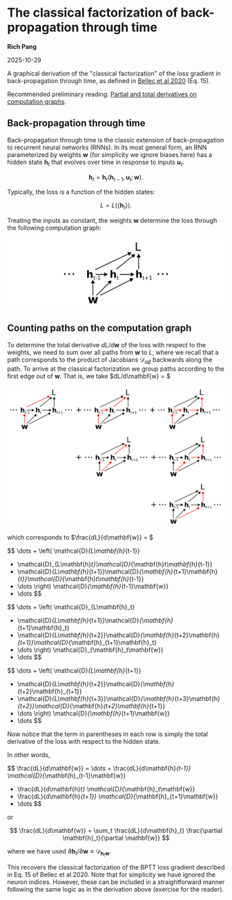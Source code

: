 # The classical factorization of back-propagation through time
**Rich Pang**

2025-10-29

A graphical derivation of the "classical factorization" of the loss gradient in back-propagation through time, as defined in [Bellec et al 2020](https://www.nature.com/articles/s41467-020-17236-y) (Eq. 15).

Recommended preliminary reading: <a href="/blog/2025/partial_and_total_derivatives_on_computation_graphs.html">Partial and total derivatives on computation graphs</a>.

## Back-propagation through time

Back-propagation through time is the classic extension of back-propagation to recurrent neural networks (RNNs).
In its most general form, an RNN parameterized by weights $\mathbf{w}$ (for simplicity we ignore biases here) has a hidden state $\mathbf{h}_t$ that evolves over time in response to inputs $\mathbf{u}_t$.

$$
\mathbf{h}_t = \mathbf{h}_t(\mathbf{h}_{t-1}, \mathbf{u}_t; \mathbf{w}).
$$

Typically, the loss is a function of the hidden states:

$$
L = L(\{\mathbf{h}_t\}).
$$

Treating the inputs as constant, the weights $\mathbf{w}$ determine the loss through the following computation graph:

![BPTT computation graph](bptt_comp_graph.png)

## Counting paths on the computation graph

To determine the total derivative $dL/d\mathbf{w}$ of the loss with respect to the weights, we need to sum over all paths from $\mathbf{w}$ to $L$, where we recall that a path corresponds to the product of Jacobians $\mathcal{D}_{\alpha\beta}$ backwards along the path.
To arrive at the classical factorization we group paths according to the first edge out of $\mathbf{w}$. That is, we take $dL/d\mathbf{w} = $

![Classical factorization of BPTT computation graph](bptt_classical_factorization.png)

which corresponds to $\frac{dL}{d\mathbf{w}} = $

$$
\dots + \left(
\mathcal{D}_{L\mathbf{h}_{t-1}}
+ \mathcal{D}_{L\mathbf{h}_t}\mathcal{D}_{\mathbf{h}_t\mathbf{h}_{t-1}}
+ \mathcal{D}_{L\mathbf{h}_{t+1}}\mathcal{D}_{\mathbf{h}_{t+1}\mathbf{h}_{t}}\mathcal{D}_{\mathbf{h}_t\mathbf{h}_{t-1}}
+ \dots
\right) \mathcal{D}_{\mathbf{h}_{t-1}\mathbf{w}}
+ \dots
$$

$$
\dots + \left(
\mathcal{D}_{L\mathbf{h}_t}
+ \mathcal{D}_{L\mathbf{h}_{t+1}}\mathcal{D}_{\mathbf{h}_{t+1}\mathbf{h}_t}
+ \mathcal{D}_{L\mathbf{h}_{t+2}}\mathcal{D}_{\mathbf{h}_{t+2}\mathbf{h}_{t+1}}\mathcal{D}_{\mathbf{h}_{t+1}\mathbf{h}_t}
+ \dots
\right) \mathcal{D}_{\mathbf{h}_t\mathbf{w}}
+ \dots
$$

$$
\dots + \left(
\mathcal{D}_{L\mathbf{h}_{t+1}}
+ \mathcal{D}_{L\mathbf{h}_{t+2}}\mathcal{D}_{\mathbf{h}_{t+2}\mathbf{h}_{t+1}}
+ \mathcal{D}_{L\mathbf{h}_{t+3}}\mathcal{D}_{\mathbf{h}_{t+3}\mathbf{h}_{t+2}}\mathcal{D}_{\mathbf{h}_{t+2}\mathbf{h}_{t+1}}
+ \dots
\right) \mathcal{D}_{\mathbf{h}_{t+1}\mathbf{w}}
+ \dots
$$

Now notice that the term in parentheses in each row is simply the total derivative of the loss with respect to the hidden state.

In other words,

$$
\frac{dL}{d\mathbf{w}} = \dots + \frac{dL}{d\mathbf{h}_{t-1}} \mathcal{D}_{\mathbf{h}_{t-1}\mathbf{w}}
+ \frac{dL}{d\mathbf{h}_t} \mathcal{D}_{\mathbf{h}_t\mathbf{w}}
+ \frac{dL}{d\mathbf{h}_{t+1}} \mathcal{D}_{\mathbf{h}_{t+1}\mathbf{w}}
+ \dots
$$

or

$$
\frac{dL}{d\mathbf{w}} = \sum_t \frac{dL}{d\mathbf{h}_t} \frac{\partial \mathbf{h}_t}{\partial \mathbf{w}}
$$

where we have used $\partial\mathbf{h}_t/\partial \mathbf{w} \equiv \mathcal{D}_{\mathbf{h}_t \mathbf{w}}$.

This recovers the classical factorization of the BPTT loss gradient described in Eq. 15 of Bellec et al 2020.
Note that for simplicity we have ignored the neuron indices.
However, these can be included in a straightforward manner following the same logic as in the derivation above (exercise for the reader).